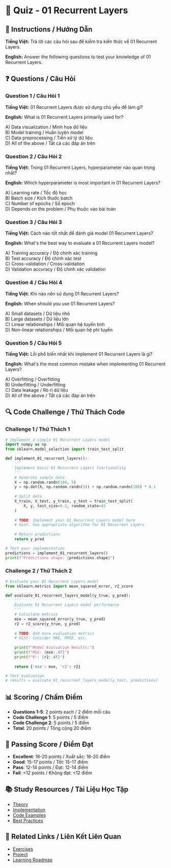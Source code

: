 # 🧠 Quiz - 01 Recurrent Layers

## 📝 Instructions / Hướng Dẫn

**Tiếng Việt:** Trả lời các câu hỏi sau để kiểm tra kiến thức về 01 Recurrent Layers.

**English:** Answer the following questions to test your knowledge of 01 Recurrent Layers.

## ❓ Questions / Câu Hỏi

### Question 1 / Câu Hỏi 1
**Tiếng Việt:** 01 Recurrent Layers được sử dụng chủ yếu để làm gì?

**English:** What is 01 Recurrent Layers primarily used for?

A) Data visualization / Minh họa dữ liệu  
B) Model training / Huấn luyện model  
C) Data preprocessing / Tiền xử lý dữ liệu  
D) All of the above / Tất cả các đáp án trên

### Question 2 / Câu Hỏi 2
**Tiếng Việt:** Trong 01 Recurrent Layers, hyperparameter nào quan trọng nhất?

**English:** Which hyperparameter is most important in 01 Recurrent Layers?

A) Learning rate / Tốc độ học  
B) Batch size / Kích thước batch  
C) Number of epochs / Số epoch  
D) Depends on the problem / Phụ thuộc vào bài toán

### Question 3 / Câu Hỏi 3
**Tiếng Việt:** Cách nào tốt nhất để đánh giá model 01 Recurrent Layers?

**English:** What's the best way to evaluate a 01 Recurrent Layers model?

A) Training accuracy / Độ chính xác training  
B) Test accuracy / Độ chính xác test  
C) Cross-validation / Cross-validation  
D) Validation accuracy / Độ chính xác validation

### Question 4 / Câu Hỏi 4
**Tiếng Việt:** Khi nào nên sử dụng 01 Recurrent Layers?

**English:** When should you use 01 Recurrent Layers?

A) Small datasets / Dữ liệu nhỏ  
B) Large datasets / Dữ liệu lớn  
C) Linear relationships / Mối quan hệ tuyến tính  
D) Non-linear relationships / Mối quan hệ phi tuyến

### Question 5 / Câu Hỏi 5
**Tiếng Việt:** Lỗi phổ biến nhất khi implement 01 Recurrent Layers là gì?

**English:** What's the most common mistake when implementing 01 Recurrent Layers?

A) Overfitting / Overfitting  
B) Underfitting / Underfitting  
C) Data leakage / Rò rỉ dữ liệu  
D) All of the above / Tất cả các đáp án trên

## 🔍 Code Challenge / Thử Thách Code

### Challenge 1 / Thử Thách 1
```python
# Implement a simple 01 Recurrent Layers model
import numpy as np
from sklearn.model_selection import train_test_split

def implement_01_recurrent_layers():
    '''
    Implement basic 01 Recurrent Layers functionality
    '''
    # Generate sample data
    X = np.random.randn(100, 5)
    y = np.dot(X, np.random.randn(5)) + np.random.randn(100) * 0.1
    
    # Split data
    X_train, X_test, y_train, y_test = train_test_split(
        X, y, test_size=0.2, random_state=42
    )
    
    # TODO: Implement your 01 Recurrent Layers model here
    # Hint: Use appropriate algorithm for 01 Recurrent Layers
    
    # Return predictions
    return y_pred

# Test your implementation
predictions = implement_01_recurrent_layers()
print(f"Predictions shape: {predictions.shape}")
```

### Challenge 2 / Thử Thách 2
```python
# Evaluate your 01 Recurrent Layers model
from sklearn.metrics import mean_squared_error, r2_score

def evaluate_01_recurrent_layers_model(y_true, y_pred):
    '''
    Evaluate 01 Recurrent Layers model performance
    '''
    # Calculate metrics
    mse = mean_squared_error(y_true, y_pred)
    r2 = r2_score(y_true, y_pred)
    
    # TODO: Add more evaluation metrics
    # Hint: Consider MAE, RMSE, etc.
    
    print(f"Model Evaluation Results:")
    print(f"MSE: {mse:.4f}")
    print(f"R²: {r2:.4f}")
    
    return {'mse': mse, 'r2': r2}

# Test evaluation
# results = evaluate_01_recurrent_layers_model(y_test, predictions)
```

## 📊 Scoring / Chấm Điểm

- **Questions 1-5**: 2 points each / 2 điểm mỗi câu
- **Code Challenge 1**: 5 points / 5 điểm
- **Code Challenge 2**: 5 points / 5 điểm
- **Total**: 20 points / Tổng cộng 20 điểm

## 🎯 Passing Score / Điểm Đạt

- **Excellent**: 18-20 points / Xuất sắc: 18-20 điểm
- **Good**: 15-17 points / Tốt: 15-17 điểm  
- **Pass**: 12-14 points / Đạt: 12-14 điểm
- **Fail**: <12 points / Không đạt: <12 điểm

## 📚 Study Resources / Tài Liệu Học Tập

- [Theory](./THEORY_01_recurrent_layers.md)
- [Implementation](./IMPLEMENTATION_01_recurrent_layers.md)
- [Code Examples](./CODE_EXAMPLES_01_recurrent_layers.md)
- [Best Practices](./BEST_PRACTICES_01_recurrent_layers.md)

## 🔗 Related Links / Liên Kết Liên Quan

- [Exercises](./EXERCISES_01_recurrent_layers.md)
- [Project](./PROJECT_01_recurrent_layers.md)
- [Learning Roadmap](./LEARNING_ROADMAP_01_recurrent_layers.md)
